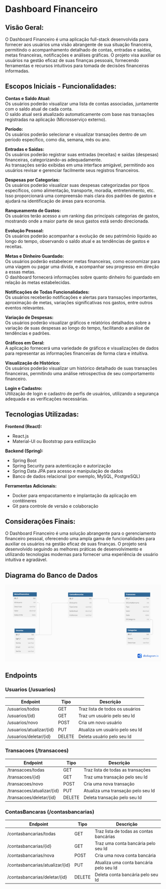 # Dashboard Financeiro

## Visão Geral:

O Dashboard Financeiro é uma aplicação full-stack desenvolvida para fornecer aos usuários uma visão abrangente de sua situação financeira, permitindo o acompanhamento detalhado de contas, entradas e saídas, metas financeiras, notificações e análises gráficas. O projeto visa auxiliar os usuários na gestão eficaz de suas finanças pessoais, fornecendo ferramentas e recursos intuitivos para tomada de decisões financeiras informadas.

## Escopos Iniciais - Funcionalidades:

**Contas e Saldo Atual:**  
Os usuários poderão visualizar uma lista de contas associadas, juntamente com o saldo atual de cada conta.  
O saldo atual será atualizado automaticamente com base nas transações registradas na aplicação (Microsserviço externo).

**Período:**  
Os usuários poderão selecionar e visualizar transações dentro de um período específico, como dia, semana, mês ou ano.

**Entradas e Saídas:**  
Os usuários poderão registrar suas entradas (receitas) e saídas (despesas) financeiras, categorizando-as adequadamente.  
As transações serão exibidas em uma interface amigável, permitindo aos usuários revisar e gerenciar facilmente seus registros financeiros.

**Despesas por Categorias:**  
Os usuários poderão visualizar suas despesas categorizadas por tipos específicos, como alimentação, transporte, moradia, entretenimento, etc.  
Isso proporcionará uma compreensão mais clara dos padrões de gastos e ajudará na identificação de áreas para economia.

**Ranqueamento de Gastos:**  
Os usuários terão acesso a um ranking das principais categorias de gastos, mostrando onde a maior parte de seus gastos está sendo direcionada.

**Evolução Pessoal:**  
Os usuários poderão acompanhar a evolução de seu patrimônio líquido ao longo do tempo, observando o saldo atual e as tendências de gastos e receitas.

**Metas e Dinheiro Guardado:**  
Os usuários poderão estabelecer metas financeiras, como economizar para uma viagem ou pagar uma dívida, e acompanhar seu progresso em direção a essas metas.  
O dashboard fornecerá informações sobre quanto dinheiro foi guardado em relação às metas estabelecidas.

**Notificações de Todas Funcionalidades:**  
Os usuários receberão notificações e alertas para transações importantes, aproximação de metas, variações significativas nos gastos, entre outros eventos relevantes.

**Variação de Despesas:**  
Os usuários poderão visualizar gráficos e relatórios detalhados sobre a variação de suas despesas ao longo do tempo, facilitando a análise de tendências e padrões.

**Gráficos em Geral:**  
A aplicação fornecerá uma variedade de gráficos e visualizações de dados para representar as informações financeiras de forma clara e intuitiva.

**Visualização de Histórico:**  
Os usuários poderão visualizar um histórico detalhado de suas transações financeiras, permitindo uma análise retrospectiva de seu comportamento financeiro.

**Login e Cadastro:**  
Utilização de login e cadastro de perfis de usuários, utilizando a segurança adequada e as verificações necessárias.

## Tecnologias Utilizadas:

**Frontend (React):**  
- React.js  
- Material-UI ou Bootstrap para estilização

**Backend (Spring):**  
- Spring Boot  
- Spring Security para autenticação e autorização  
- Spring Data JPA para acesso e manipulação de dados  
- Banco de dados relacional (por exemplo, MySQL, PostgreSQL)

**Ferramentas Adicionais:**  
- Docker para empacotamento e implantação da aplicação em contêineres  
- Git para controle de versão e colaboração

## Considerações Finais:

O Dashboard Financeiro é uma solução abrangente para o gerenciamento financeiro pessoal, oferecendo uma ampla gama de funcionalidades para auxiliar os usuários na gestão eficaz de suas finanças. O projeto será desenvolvido seguindo as melhores práticas de desenvolvimento e utilizando tecnologias modernas para fornecer uma experiência de usuário intuitiva e agradável.


## Diagrama do Banco de Dados
![Diagrama](/img/Diagrama%20BD.png)


## Endpoints

### Usuarios (/usuarios)

| Endpoint        | Tipo   | Descrição                       |
|-----------------|--------|---------------------------------|
| /usuarios/todos            | GET    | Traz lista de todos os usuários |
| /usuarios/{id}           | GET    | Traz um usuário pelo seu Id     |
| /usuarios/novo           | POST   | Cria um novo usuário            |
| /usuarios/atualizar/{id} | PUT    | Atualiza um usuário pelo seu Id |
| /usuarios/deletar/{id}   | DELETE | Deleta usuário pelo seu Id      |


### Transacoes (/transacoes)

| Endpoint                   | Tipo   | Descrição                          |
|----------------------------|--------|------------------------------------|
| /transacoes/todas            | GET    | Traz lista de todas as transações  |
| /transacoes/{id}           | GET    | Traz uma transação pelo seu Id     |
| /transacoes/novo           | POST   | Cria uma nova transação            |
| /transacoes/atualizar/{id} | PUT    | Atualiza uma transação pelo seu Id |
| /transacoes/deletar/{id}   | DELETE | Deleta transação pelo seu Id       |

### ContasBancaras (/contasbancarias)

| Endpoint                        | Tipo   | Descrição                               |
|---------------------------------|--------|-----------------------------------------|
| /contasbancarias/todas            | GET    | Traz lista de todas as contas bancárias |
| /contasbancarias/{id}           | GET    | Traz uma conta bancária pelo seu Id     |
| /contasbancarias/nova           | POST   | Cria uma nova conta bancária            |
| /contasbancarias/atualizar/{id} | PUT    | Atualiza uma conta bancária pelo seu Id |
| /contasbancarias/deletar/{id}   | DELETE | Deleta conta bancária pelo seu Id       |